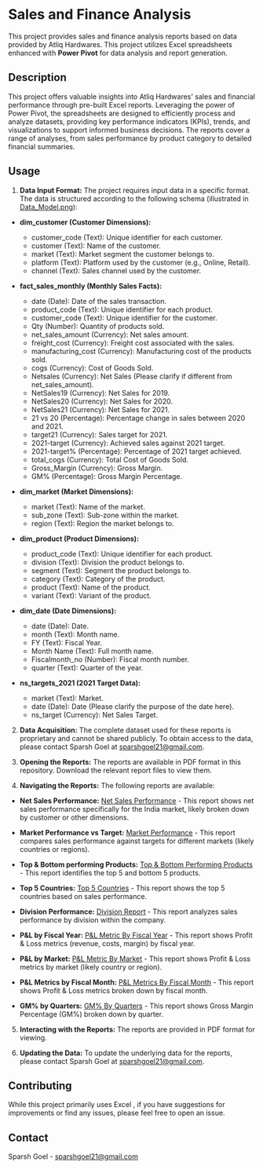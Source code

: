 # Sales and Finance Analysis

This project provides sales and finance analysis reports based on data provided by Atliq Hardwares. This project utilizes Excel spreadsheets enhanced with **Power Pivot** for data analysis and report generation.

## Description

This project offers valuable insights into Atliq Hardwares' sales and financial performance through pre-built Excel reports. Leveraging the power of Power Pivot, the spreadsheets are designed to efficiently process and analyze datasets, providing key performance indicators (KPIs), trends, and visualizations to support informed business decisions. The reports cover a range of analyses, from sales performance by product category to detailed financial summaries.

## Usage

1. **Data Input Format:** The project requires input data in a specific format. The data is structured according to the following schema (illustrated in [Data_Model.png](https://github.com/Codersparsh21/Sales-Finance-Analytics/blob/main/Data_Model.png)):

*   **dim_customer (Customer Dimensions):**
    *   customer_code (Text): Unique identifier for each customer.
    *   customer (Text): Name of the customer.
    *   market (Text): Market segment the customer belongs to.
    *   platform (Text): Platform used by the customer (e.g., Online, Retail).
    *   channel (Text): Sales channel used by the customer.

*   **fact_sales_monthly (Monthly Sales Facts):**
    *   date (Date): Date of the sales transaction.
    *   product_code (Text): Unique identifier for each product.
    *   customer_code (Text): Unique identifier for the customer.
    *   Qty (Number): Quantity of products sold.
    *   net_sales_amount (Currency): Net sales amount.
    *   freight_cost (Currency): Freight cost associated with the sales.
    *   manufacturing_cost (Currency): Manufacturing cost of the products sold.
    *   cogs (Currency): Cost of Goods Sold.
    *   Netsales (Currency): Net Sales (Please clarify if different from net_sales_amount).
    *   NetSales19 (Currency): Net Sales for 2019.
    *   NetSales20 (Currency): Net Sales for 2020.
    *   NetSales21 (Currency): Net Sales for 2021.
    *   21 vs 20 (Percentage): Percentage change in sales between 2020 and 2021.
    *   target21 (Currency): Sales target for 2021.
    *   2021-target (Currency): Achieved sales against 2021 target.
    *   2021-target% (Percentage): Percentage of 2021 target achieved.
    *   total_cogs (Currency): Total Cost of Goods Sold.
    *   Gross_Margin (Currency): Gross Margin.
    *   GM% (Percentage): Gross Margin Percentage.

*   **dim_market (Market Dimensions):**
    *   market (Text): Name of the market.
    *   sub_zone (Text): Sub-zone within the market.
    *   region (Text): Region the market belongs to.

*   **dim_product (Product Dimensions):**
    *   product_code (Text): Unique identifier for each product.
    *   division (Text): Division the product belongs to.
    *   segment (Text): Segment the product belongs to.
    *   category (Text): Category of the product.
    *   product (Text): Name of the product.
    *   variant (Text): Variant of the product.

*   **dim_date (Date Dimensions):**
    *   date (Date): Date.
    *   month (Text): Month name.
    *   FY (Text): Fiscal Year.
    *   Month Name (Text): Full month name.
    *   Fiscalmonth_no (Number): Fiscal month number.
    *   quarter (Text): Quarter of the year.

*   **ns_targets_2021 (2021 Target Data):**
    *   market (Text): Market.
    *   date (Date): Date (Please clarify the purpose of the date here).
    *   ns_target (Currency): Net Sales Target.

2. **Data Acquisition:** The complete dataset used for these reports is proprietary and cannot be shared publicly. To obtain access to the data, please contact Sparsh Goel at sparshgoel21@gmail.com.

3. **Opening the Reports:** The reports are available in PDF format in this repository. Download the relevant report files to view them. 
4. **Navigating the Reports:** The following reports are available:

*   **Net Sales Performance:** [Net Sales Performance](https://github.com/Codersparsh21/Sales-Finance-Analytics/blob/main/India_Net_Sales_Performance.pdf) - This report shows net sales performance specifically for the India market, likely broken down by customer or other dimensions. 

*   **Market Performance vs Target:** [Market Performance](https://github.com/Codersparsh21/Sales-Finance-Analytics/blob/main/Market_Performance.pdf) - This report compares sales performance against targets for different markets (likely countries or regions). 

*   **Top & Bottom performing Products:** [Top & Bottom Performing Products](https://github.com/Codersparsh21/Sales-Finance-Analytics/blob/main/Top%20%26%20Bottom%20Performing%20Products.pdf) - This report identifies the top 5 and bottom 5 products. 


*   **Top 5 Countries:** [Top 5 Countries](https://github.com/Codersparsh21/Sales-Finance-Analytics/blob/main/Top%205%20Countries.pdf) - This report shows the top 5 countries based on sales performance. 

*   **Division Performance:** [Division Report](https://github.com/Codersparsh21/Sales-Finance-Analytics/blob/main/Division%20Report.pdf) - This report analyzes sales performance by division within the company.
*   **P&L by Fiscal Year:** [P&L Metric By Fiscal Year](https://github.com/Codersparsh21/Sales-Finance-Analytics/blob/main/P%26L%20Metric%20By%20Fiscal%20Year.pdf) - This report shows Profit & Loss metrics (revenue, costs, margin) by fiscal year. 

*   **P&L by Market:** [P&L Metric By Market](https://github.com/Codersparsh21/Sales-Finance-Analytics/blob/main/P%26L%20Metric%20By%20Market.pdf) - This report shows Profit & Loss metrics by market (likely country or region). 

*   **P&L Metrics by Fiscal Month:** [P&L Metrics By Fiscal Month](https://github.com/Codersparsh21/Sales-Finance-Analytics/blob/main/P%26L%20Metrics%20By%20Fiscal%20Month.pdf) - This report shows Profit & Loss metrics broken down by fiscal month. 
*   **GM% by Quarters:** [GM% By Quarters](https://github.com/Codersparsh21/Sales-Finance-Analytics/blob/main/GM%25%20By%20Quarters.pdf) - This report shows Gross Margin Percentage (GM%) broken down by quarter. 
5. **Interacting with the Reports:** The reports are provided in PDF format for viewing. 

6. **Updating the Data:** To update the underlying data for the reports, please contact Sparsh Goel at sparshgoel21@gmail.com.

## Contributing

While this project primarily uses Excel , if you have suggestions for improvements or find any issues, please feel free to open an issue.

## Contact

Sparsh Goel - sparshgoel21@gmail.com
